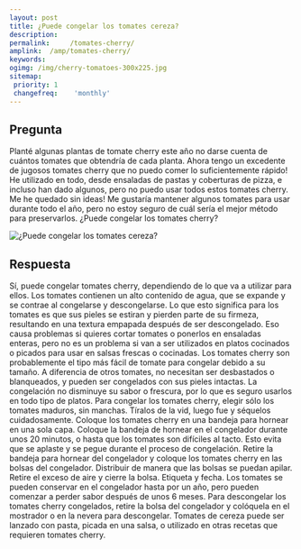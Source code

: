 ```yaml
---
layout: post
title: ¿Puede congelar los tomates cereza?  
description: 
permalink:     /tomates-cherry/
amplink:  /amp/tomates-cherry/
keywords: 
ogimg: /img/cherry-tomatoes-300x225.jpg
sitemap:
 priority: 1
 changefreq:    'monthly'
---
```




## Pregunta

Planté algunas plantas de tomate cherry este año no darse cuenta de cuántos tomates que obtendría de cada planta. Ahora tengo un excedente de jugosos tomates cherry que no puedo comer lo suficientemente rápido! He utilizado en todo, desde ensaladas de pastas y coberturas de pizza, e incluso han dado algunos, pero no puedo usar todos estos tomates cherry. Me he quedado sin ideas! Me gustaría mantener algunos tomates para usar durante todo el año, pero no estoy seguro de cuál sería el mejor método para preservarlos. ¿Puede congelar los tomates cherry?


![¿Puede congelar los tomates cereza?](https://sepuedecongelar.com/img/cherry-tomatoes-300x225.jpg "¿Puede congelar los tomates cereza?" )


## Respuesta

Sí, puede congelar tomates cherry, dependiendo de lo que va a utilizar para ellos. Los tomates contienen un alto contenido de agua, que se expande y se contrae al congelarse y descongelarse. Lo que esto significa para los tomates es que sus pieles se estiran y pierden parte de su firmeza, resultando en una textura empapada después de ser descongelado. Eso causa problemas si quieres cortar tomates o ponerlos en ensaladas enteras, pero no es un problema si van a ser utilizados en platos cocinados o picados para usar en salsas frescas o cocinadas.
Los tomates cherry son probablemente el tipo más fácil de tomate para congelar debido a su tamaño. A diferencia de otros tomates, no necesitan ser desbastados o blanqueados, y pueden ser congelados con sus pieles intactas. La congelación no disminuye su sabor o frescura, por lo que es seguro usarlos en todo tipo de platos.
Para congelar los tomates cherry, elegir sólo los tomates maduros, sin manchas. Tíralos de la vid, luego fue y séquelos cuidadosamente. Coloque los tomates cherry en una bandeja para hornear en una sola capa. Coloque la bandeja de hornear en el congelador durante unos 20 minutos, o hasta que los tomates son difíciles al tacto. Esto evita que se aplaste y se pegue durante el proceso de congelación. Retire la bandeja para hornear del congelador y coloque los tomates cherry en las bolsas del congelador. Distribuir de manera que las bolsas se puedan apilar. Retire el exceso de aire y cierre la bolsa. Etiqueta y fecha. Los tomates se pueden conservar en el congelador hasta por un año, pero pueden comenzar a perder sabor después de unos 6 meses.
Para descongelar los tomates cherry congelados, retire la bolsa del congelador y colóquela en el mostrador o en la nevera para descongelar. Tomates de cereza puede ser lanzado con pasta, picada en una salsa, o utilizado en otras recetas que requieren tomates cherry.
